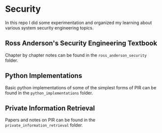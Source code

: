 # Security

In this repo I did some experimentation and organized my learning about various system security engineering topics.

## Ross Anderson's Security Engineering Textbook
 
Chapter by chapter notes can be found in the `ross_anderson_security` folder.

## Python Implementations

Basic python implementations of some of the simplest forms of PIR can be found in the `python_implementations` folder.

## Private Information Retrieval

Papers and notes on PIR can be found in the `private_information_retrieval` folder.
